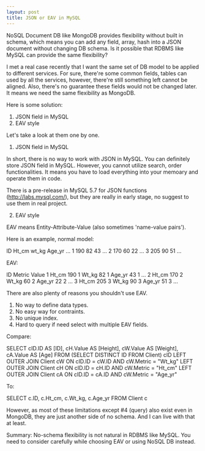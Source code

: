 ```yaml
---
layout: post
title: JSON or EAV in MySQL
---
```

NoSQL Document DB like MongoDB provides flexibility without built in schema, which means you can add any field, array, hash into a JSON document without changing DB schema. Is it possible that RDBMS like MySQL can provide the same flexibility?

I met a real case recently that I want the same set of DB model to be applied to different services. For sure, there're some common fields, tables can used by all the services, however, there're still something left cannot be aligned. Also, there's no guarantee  these fields would not be changed later. It means we need the same flexibility as MongoDB.

Here is some solution:
1. JSON field in MySQL
2. EAV style

Let's take a look at them one by one.

1. JSON field in MySQL

In short, there is no way to work with JSON in MySQL. You can definitely store JSON field in MySQL. However, you cannot utilize search, order functionalities. It means you have to load everything into your memoary and operate them in code.

There is a pre-release in MySQL 5.7 for JSON functions (http://labs.mysql.com/), but they are really in early stage, no suggest to use them in real project.

2. EAV style

EAV means Entity-Attribute-Value (also sometimes 'name-value pairs').

Here is an example, normal model:

ID   Ht_cm   wt_kg   Age_yr  ... 
1      190      82     43    ...
2      170      60     22    ...
3      205      90     51    ...

EAV:

ID    Metric   Value
 1     Ht_cm     190
 1     Wt_kg     82
 1     Age_yr    43
 1      ...
 2     Ht_cm     170
 2     Wt_kg     60
 2     Age_yr    22
 2     ...
 3     Ht_cm     205
 3     Wt_kg     90
 3     Age_yr    51
 3     ...

There are also plenty of reasons you shouldn't use EAV.
1. No way to define data types.
2. No easy way for contraints.
3. No unique index.
4. Hard to query if need select with multiple EAV fields.

Compare:

SELECT cID.ID AS [ID], cH.Value AS [Height], cW.Value AS [Weight], cA.Value AS [Age]
FROM (SELECT DISTINCT ID FROM Client) cID 
      LEFT OUTER JOIN 
    Client cW ON cID.ID = cW.ID AND cW.Metric = "Wt_kg" 
      LEFT OUTER JOIN 
    Client cH ON cID.ID = cH.ID AND cW.Metric = "Ht_cm" 
      LEFT OUTER JOIN 
    Client cA ON cID.ID = cA.ID AND cW.Metric = "Age_yr"

To:

SELECT c.ID, c.Ht_cm, c.Wt_kg, c.Age_yr
FROM Client c

However, as most of these limitations except #4 (query) also exist even in MongoDB, they are just another side of no schema. And I can live with that at least.

Summary:
No-schema flexibility is not natural in RDBMS like MySQL. You need to consider carefully while choosing EAV or using NoSQL DB instead.
